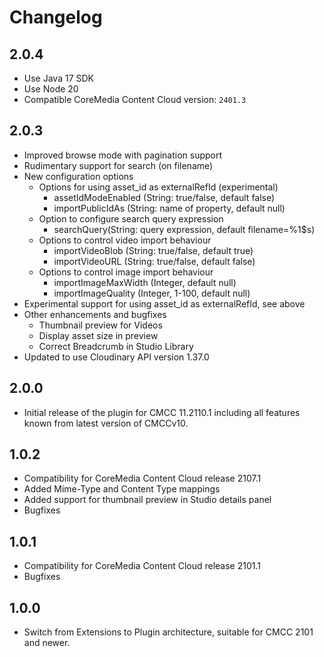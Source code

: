# Changelog

## 2.0.4

- Use Java 17 SDK
- Use Node 20
- Compatible CoreMedia Content Cloud version: `2401.3`

## 2.0.3
* Improved browse mode with pagination support
* Rudimentary support for search (on filename)
* New configuration options
  * Options for using asset_id as externalRefId (experimental)  
    * assetIdModeEnabled (String: true/false, default false)
    * importPublicIdAs (String: name of property, default null)
  * Option to configure search query expression
    * searchQuery(String: query expression, default filename=%1$s)   
  * Options to control video import behaviour
    * importVideoBlob (String: true/false, default true)
    * importVideoURL (String: true/false, default false)
  * Options to control image import behaviour 
    * importImageMaxWidth (Integer, default null)
    * importImageQuality (Integer, 1-100, default null)
* Experimental support for using asset_id as externalRefId, see above
* Other enhancements and bugfixes 
  * Thumbnail preview for Videos
  * Display asset size in preview 
  * Correct Breadcrumb in Studio Library
* Updated to use Cloudinary API version 1.37.0 

## 2.0.0
* Initial release of the plugin for CMCC 11.2110.1 including all features known from latest version of CMCCv10.

## 1.0.2
* Compatibility for CoreMedia Content Cloud release 2107.1
* Added Mime-Type and Content Type mappings
* Added support for thumbnail preview in Studio details panel
* Bugfixes

## 1.0.1
* Compatibility for CoreMedia Content Cloud release 2101.1
* Bugfixes

## 1.0.0
* Switch from Extensions to Plugin architecture, suitable for CMCC 2101 and newer.




<!--
### General Notes 

* Update 


2007
--------------------------------------------------------------------------------

### Switch from Extensions to Plugin architecture

Suitable for CMCC 2101 and newer. 


2010.1-1
--------------------------------------------------------------------------------

### Initial Release 🥳

Basic implementation of the Content Hub API.
